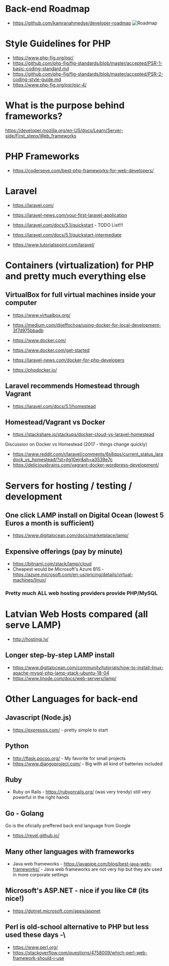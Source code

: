 # Back-end Roadmap

* https://github.com/kamranahmedse/developer-roadmap 
![Roadmap](https://github.com/kamranahmedse/developer-roadmap/raw/master/images/backend.png)

# Style Guidelines for PHP
* https://www.php-fig.org/psr/
* https://github.com/php-fig/fig-standards/blob/master/accepted/PSR-1-basic-coding-standard.md
* https://github.com/php-fig/fig-standards/blob/master/accepted/PSR-2-coding-style-guide.md
* https://www.php-fig.org/psr/psr-4/

# What is the purpose behind frameworks?

https://developer.mozilla.org/en-US/docs/Learn/Server-side/First_steps/Web_frameworks
# PHP Frameworks 

* https://coderseye.com/best-php-frameworks-for-web-developers/

# Laravel
* https://laravel.com/

* https://laravel-news.com/your-first-laravel-application
* https://laravel.com/docs/5.1/quickstart - TODO List!!!
* https://laravel.com/docs/5.1/quickstart-intermediate
* https://www.tutorialspoint.com/laravel/

# Containers (virtualization) for PHP and pretty much everything else
## VirtualBox for full virtual machines inside your computer
* https://www.virtualbox.org/

* https://medium.com/@jeffochoa/using-docker-for-local-development-3f7d975bbadb

* https://www.docker.com/
* https://www.docker.com/get-started
* https://laravel-news.com/docker-for-php-developers
* https://phpdocker.io/

## Laravel recommends Homestead through Vagrant
* https://laravel.com/docs/5.1/homestead

## Homestead/Vagrant vs Docker
* https://stackshare.io/stackups/docker-cloud-vs-laravel-homestead

Discussion on Docker vs Homestead (2017 - things change quickly)
* https://www.reddit.com/r/laravel/comments/6s8qps/current_status_laradock_vs_homestead/?st=jtg10ejr&sh=a3539e7c
* https://deliciousbrains.com/vagrant-docker-wordpress-development/

# Servers for hosting / testing / development
## One click LAMP install on Digital Ocean (lowest 5 Euros a month is sufficient)
* https://www.digitalocean.com/docs/marketplace/lamp/

## Expensive offerings (pay by minute)
* https://bitnami.com/stack/lamp/cloud
* Cheapest would be Microsoft's Azure B1S - https://azure.microsoft.com/en-us/pricing/details/virtual-machines/linux/

### Pretty much ALL web hosting providers provide PHP/MySQL 

# Latvian Web Hosts compared (all serve LAMP)
* http://hostingi.lv/


## Longer step-by-step LAMP install
* https://www.digitalocean.com/community/tutorials/how-to-install-linux-apache-mysql-php-lamp-stack-ubuntu-18-04
* https://www.linode.com/docs/web-servers/lamp/


# Other Languages for back-end

## Javascript (Node.js)

* https://expressjs.com/ - pretty simple to start 

## Python
* http://flask.pocoo.org/ - My favorite for small projects
* https://www.djangoproject.com/ - Big with all kind of batteries included

## Ruby
* Ruby on Rails - https://rubyonrails.org/  (was very trendy) still very powerful in the right hands

## Go - Golang
Go is the oficially preffered back end language from Google
* https://revel.github.io/

## Many other languages with frameworks
* Java web frameworks - https://javapipe.com/blog/best-java-web-frameworks/  - Java web frameworks are not very hip but they are used in more corporate settings

## Microsoft's ASP.NET - nice if you like C# (its nice!)
* https://dotnet.microsoft.com/apps/aspnet

## Perl is old-school alternative to PHP but less used these days -\
* https://www.perl.org/
* https://stackoverflow.com/questions/4758009/which-perl-web-framework-should-i-use
